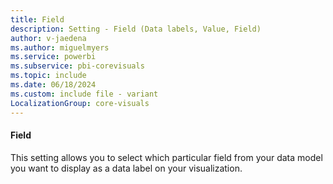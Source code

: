 ```yaml
---
title: Field
description: Setting - Field (Data labels, Value, Field)
author: v-jaedena
ms.author: miguelmyers
ms.service: powerbi
ms.subservice: pbi-corevisuals
ms.topic: include
ms.date: 06/18/2024
ms.custom: include file - variant
LocalizationGroup: core-visuals
---
```

#### Field

This setting allows you to select which particular field from your data model you want to display as a data label on your visualization.
